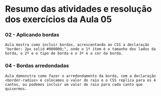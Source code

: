 # Resumo das atividades e resolução dos exercícios da Aula 05 #

### 02 - Aplicando bordas ###
    Aula mostra como incluir bordas, acrescentando ao CSS a declaração  "border: 2px solid #000000;", onde o 1º item é o tamanho dos lados da borda, o 2º e o tipo de borda e o 3º é a cor da borda.


### 04 - Bordas arredondadas ###
    Aula demonstra como fazer o arredondamento da borda, com a declaração <border-radius> e colocamos o valor do raio e o CSS replica para os 4 cantos, ou podemos incluir um valor de raio para cada canto que quisermos.
